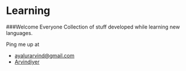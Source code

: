 # Learning
###Welcome Everyone
Collection of stuff developed while learning new languages.

Ping me up at
* ayalurarvind@gmail.com
* [Arvindiyer](https://github.com/Arvindiyer)

